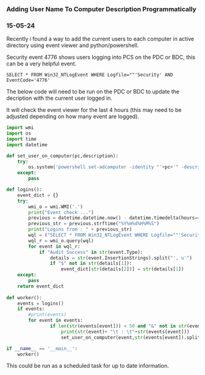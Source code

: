 ### Adding User Name To Computer Description Programmatically
### 15-05-24

Recently i found a way to add the current users to each computer in active directory using event viewer and python/powershell.

Security event 4776 shows users logging into PCS on the PDC or BDC, this can be a very helpful event.

```text
SELECT * FROM Win32_NTLogEvent WHERE Logfile=""'Security' AND EventCode='4776'
```

The below code will need to be run on the PDC or BDC to update the decription with the current user logged in.

It will check the event viewer for the last 4 hours (this may need to be adjusted depending on how many event are logged).

```python
import wmi
import os
import time
import datetime

def set_user_on_computer(pc,description):
    try:
        os.system('powershell set-adcomputer -identity "'+pc+'" -description "'+description+'"')
    except:
        pass

def logins():
    event_dict = {}
    try:
        wmi_o = wmi.WMI('.')
        print("Event check ...")
        previous = datetime.datetime.now() - datetime.timedelta(hours=4) #limit to look back 4 hours
        previous_str = previous.strftime("%Y%m%d%H%M%S")
        print("Logins from : " + previous_str)
        wql = ("SELECT * FROM Win32_NTLogEvent WHERE Logfile=""'Security' AND EventCode='4776' AND TimeGenerated > '"+previous_str+".000000-000'")
        wql_r = wmi_o.query(wql)
        for event in wql_r:        
            if "Audit Success" in str(event.Type):
                details = str(event.InsertionStrings).split("', u'")          
                if "$" not in str(details[1]):
                    event_dict[str(details[2])] = str(details[1])            
    except:
        pass
    return event_dict
    
def worker():
    events = logins()
    if events:
        #print(events)
        for event in events:
                if len(str(events[event])) < 50 and "&" not in str(events[event]):
                    print(str(event)+ "\t : \t"+str(events[event]))
                    set_user_on_computer(event,str(events[event]).split("@")[0])   

if __name__ == '__main__':
    worker()
```
This could be run as a scheduled task for up to date information.

